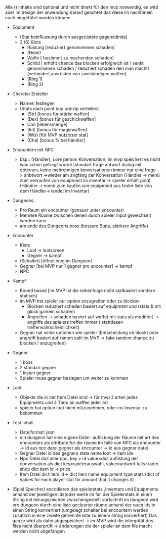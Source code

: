 Alle () inhalte sind optional und nicht direkt für den mvp notwendig, es wird aber im design der anwendung darauf geachtet das diese im nachhinein noch eingeführt werden können

- Equipment
    - (Stat beinflussung durch ausgerüstete gegenstände)
    - 3 (6) Slots
        - Rüstung [reduziert genommenen schaden]
        - (Helm)
        - Waffe [ bestimmt zu machenden schaden]
        - Schild [ erhöht chance das blocken erfolgreich ist / senkt genommenen schaden / reduziert schaden den man macht/ (verhindert ausrüsten von zweihändigen waffen]
        - (Ring 1)
        - (Ring 2)
   
- Charcter Ersteller
    - Namen festlegen
    - (Stats nach point buy prinzip verteilen)
        - (Str) [bonus für stärke waffen]
        - (Dex) [bonus für geschickwaffen]
        - Con [lebensmenge]
        - (Int) [bonus für magiewaffen]
        - (Wis) [für MVP nutzloser stat]
        - (Cha) [bonus % bei händler]
- Encountern mit NPC
    - bsp.: (Händler), Lore person
    Konversation, im mvp speichert es nicht was schon gefragt wurde (standart frage antwort dialog mit optionen, keine mehrebnigen konversationen immer nur eine frage -> anbtwort ->wieder am angfang der Konversation
    (Händler -> menü zum verkaufen von equipment im inventar -> spieler erhält gold)
    (Händler -> menü zum kaufen von equipment aus fester liste von dem Händler-> landet im Inventar)
- Dungeons:
    - Pro Raum ein encounter (genauer unter encounter)
    - Mehrere Rüume zwischen denen durch spieler input gewechselt werden kann
    - am ende des Dungeons boss (bessere Stats, stärkere Angriffe)
 - Encounter
    - Kiste
        - Loot -> lootscreen
        - Gegner -> kampf
    - (Schalter) [öffnet weg im Dungeon]
    - Gegner [bei MVP nur 1 gegner pro encounter] -> kampf
    - NPC
- Kampf
    - Round based [im MVP ist die reihenfolge nicht statbasiert sondern statisch]
    - im MVP hat spieler nur option anzugreifen oder zu blocken
        - Blocken reduziert schaden basiert auf equipment und (stats & mit glück garkein schaden) 
        - Angreifen -> schaden basiert auf waffe( mit stats als modifier) -> angriffe des spielers treffen immer ( stattdesen trefferwahrscheinlichkeit)
    - Gegner hat selbe optionen wie spieler [Entscheidung ob blockt oder angreift basiert auf ranom zahl im MVP -> fake random chance zu blocken / anzugreifen]
- Gegner
    - 1 boss
    - 2 standart gegner
    - 1 kisten gegner
    - Spieler muss gegner besiegen um weiter zu kommen
- Loot
    - Objekte die in der Item Datei sind -> für mvp 2 arten jedes Equipments und 2 Tiers an waffen jeder art
    - spieler hat option loot nicht mitzunehmen, oder ins Inventar zu bekommen
- Test Inhalt
    - Dateiformat: json
    - ein dungeon hat eine eigene Datei
        -auflistung der Räume mit art des encounters als attribute für die räume
        Im falle von NPC als encounter -> id aus npc datei
        gegner als encounter -> id aus gegner datei
    - Gegner Datei
        id des gegners
        stats
        name
        loot -> item ids
    - Npc Datei
        dict aller npc, key = id value=dict
            auflistung der conversation als dict key=spielerauswahl, value=antwort
            falls trader shop dict item id -> price
    - Item Datei
        dict item id-> dict
            item name
            equipment type
                stats (dict of values for each player stat for amount that it changes it)
- (Spiel Speicher)
    encodieren des spielerstats ,Inventars und Equipments anhand der jeweiligen ids(oder werte im fall der Spielerstats in einen String mit teilungszeichen zwischengestellt
    vortschritt im dungeon wird pro dungeon durch eine liste geclearter räume anhand der raum ids in einen String konvertiert (umgelegt schalter bei encountern werden zusätlich in eine zweite getrennte liste zu einem string konvertiert)
    Das ganze wird als datei abgespeichert -> im MVP wird die intergrität des files nicht überprüft -> änderungen die der spieler an dem file macht werden nicht abgefangen
